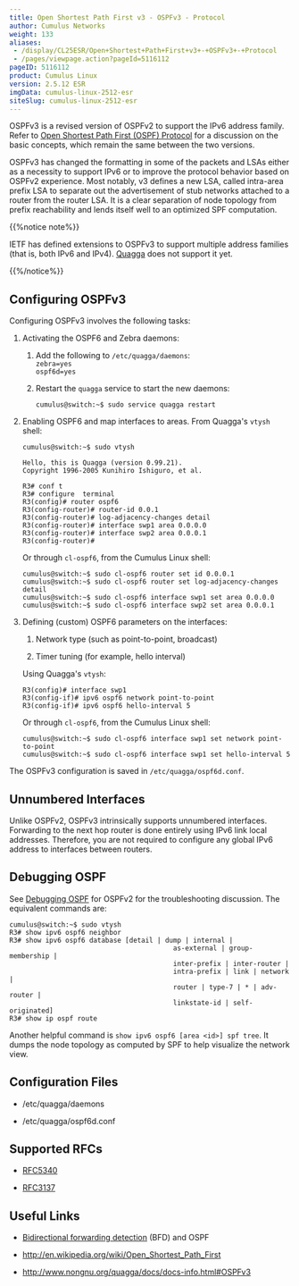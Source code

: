 ```yaml
---
title: Open Shortest Path First v3 - OSPFv3 - Protocol
author: Cumulus Networks
weight: 133
aliases:
 - /display/CL25ESR/Open+Shortest+Path+First+v3+-+OSPFv3+-+Protocol
 - /pages/viewpage.action?pageId=5116112
pageID: 5116112
product: Cumulus Linux
version: 2.5.12 ESR
imgData: cumulus-linux-2512-esr
siteSlug: cumulus-linux-2512-esr
---
```

OSPFv3 is a revised version of OSPFv2 to support the IPv6 address
family. Refer to [Open Shortest Path First (OSPF)
Protocol](/version/cumulus-linux-2512-esr/Layer_3_Features/Open_Shortest_Path_First_-_OSPF_-_Protocol)
for a discussion on the basic concepts, which remain the same between
the two versions.

OSPFv3 has changed the formatting in some of the packets and LSAs either
as a necessity to support IPv6 or to improve the protocol behavior based
on OSPFv2 experience. Most notably, v3 defines a new LSA, called
intra-area prefix LSA to separate out the advertisement of stub networks
attached to a router from the router LSA. It is a clear separation of
node topology from prefix reachability and lends itself well to an
optimized SPF computation.

{{%notice note%}}

IETF has defined extensions to OSPFv3 to support multiple address
families (that is, both IPv6 and IPv4).
[Quagga](/version/cumulus-linux-2512-esr/Layer_3_Features/Quagga_Overview)
does not support it yet.

{{%/notice%}}

## <span>Configuring OSPFv3</span>

Configuring OSPFv3 involves the following tasks:

1.  Activating the OSPF6 and Zebra daemons:
    
    1.  Add the following to `/etc/quagga/daemons`:  
        `zebra=yes`  
        `ospf6d=yes`
    
    2.  Restart the `quagga` service to start the new daemons:
        
            cumulus@switch:~$ sudo service quagga restart

2.  Enabling OSPF6 and map interfaces to areas. From Quagga's `vtysh`
    shell:
    
        cumulus@switch:~$ sudo vtysh
        
        Hello, this is Quagga (version 0.99.21).
        Copyright 1996-2005 Kunihiro Ishiguro, et al.
        
        R3# conf t
        R3# configure  terminal
        R3(config)# router ospf6
        R3(config-router)# router-id 0.0.1
        R3(config-router)# log-adjacency-changes detail
        R3(config-router)# interface swp1 area 0.0.0.0
        R3(config-router)# interface swp2 area 0.0.0.1
        R3(config-router)#
    
    Or through `cl-ospf6`, from the Cumulus Linux shell:
    
        cumulus@switch:~$ sudo cl-ospf6 router set id 0.0.0.1
        cumulus@switch:~$ sudo cl-ospf6 router set log-adjacency-changes detail
        cumulus@switch:~$ sudo cl-ospf6 interface swp1 set area 0.0.0.0
        cumulus@switch:~$ sudo cl-ospf6 interface swp2 set area 0.0.0.1

3.  Defining (custom) OSPF6 parameters on the interfaces:
    
    1.  Network type (such as point-to-point, broadcast)
    
    2.  Timer tuning (for example, hello interval)
    
    Using Quagga's `vtysh`:
    
        R3(config)# interface swp1
        R3(config-if)# ipv6 ospf6 network point-to-point
        R3(config-if)# ipv6 ospf6 hello-interval 5
    
    Or through `cl-ospf6`, from the Cumulus Linux shell:
    
        cumulus@switch:~$ sudo cl-ospf6 interface swp1 set network point-to-point
        cumulus@switch:~$ sudo cl-ospf6 interface swp1 set hello-interval 5

The OSPFv3 configuration is saved in `/etc/quagga/ospf6d.conf`.

## <span>Unnumbered Interfaces</span>

Unlike OSPFv2, OSPFv3 intrinsically supports unnumbered interfaces.
Forwarding to the next hop router is done entirely using IPv6 link local
addresses. Therefore, you are not required to configure any global IPv6
address to interfaces between routers.

## <span>Debugging OSPF</span>

See [Debugging
OSPF](Open_Shortest_Path_First_-_OSPF_-_Protocol.html#src-5116109_OpenShortestPathFirst-OSPF-Protocol-ospf_debug)
for OSPFv2 for the troubleshooting discussion. The equivalent commands
are:

    cumulus@switch:~$ sudo vtysh
    R3# show ipv6 ospf6 neighbor
    R3# show ipv6 ospf6 database [detail | dump | internal |
                                             as-external | group-membership |
                                             inter-prefix | inter-router |
                                             intra-prefix | link | network |
                                             router | type-7 | * | adv-router |
                                             linkstate-id | self-originated]
    R3# show ip ospf route

Another helpful command is `show ipv6 ospf6 [area <id>] spf tree`. It
dumps the node topology as computed by SPF to help visualize the network
view.

## <span>Configuration Files</span>

  - /etc/quagga/daemons

  - /etc/quagga/ospf6d.conf

## <span>Supported RFCs</span>

  - [RFC5340](http://tools.ietf.org/rfc/rfc5340)

  - [RFC3137](http://tools.ietf.org/rfc/rfc3137)

## <span>Useful Links</span>

  - [Bidirectional forwarding
    detection](/version/cumulus-linux-2512-esr/Layer_3_Features/Bidirectional_Forwarding_Detection_-_BFD)
    (BFD) and OSPF

  - <http://en.wikipedia.org/wiki/Open_Shortest_Path_First>

  - <http://www.nongnu.org/quagga/docs/docs-info.html#OSPFv3>
